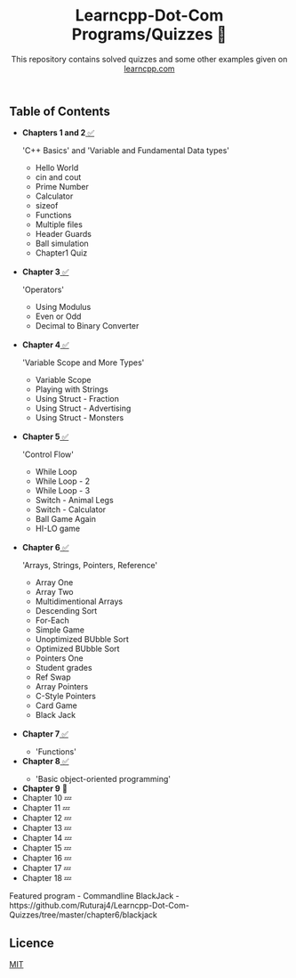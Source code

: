 <!DOCTYPE html>
<html>
  <Header>
    <h1>
      Learncpp-Dot-Com Programs/Quizzes 🚧
    </h1>
    <p>
     This repository contains solved quizzes and some other examples given on
<a href = "http://www.learncpp.com"> learncpp.com </a>
    </p>
  </header>
  <body>
    <h2>Table of Contents</h2>
    <ul>
      <li><b>Chapters 1 and 2</b><a href = "https://github.com/Ruturaj4/Learncpp-Dot-Com-Quizzes/tree/master/chapters1-2"> ✅</a></li>
      <p>'C++ Basics' and 'Variable and Fundamental Data types'</p>
      <ul>
        <li>Hello World</li>
        <li>cin and cout</li>
        <li>Prime Number</li>
        <li>Calculator</li>
        <li>sizeof</li>
        <li>Functions</li>
        <li>Multiple files</li>
        <li>Header Guards</li>
        <li>Ball simulation</li>
        <li>Chapter1 Quiz</li></br>
      </ul>
      <li><b>Chapter 3</b><a href = "https://github.com/Ruturaj4/Learncpp-Dot-Com-Quizzes/tree/master/chapter3"> ✅</a></li>
      <p>'Operators'</p>
      <ul>
        <li>Using Modulus</li>
        <li>Even or Odd</li>
        <li>Decimal to Binary Converter</li></br>
      </ul>
      <li><b>Chapter 4</b><a href = "https://github.com/Ruturaj4/Learncpp-Dot-Com-Quizzes/tree/master/chapter4"> ✅</a></li>
      <p>'Variable Scope and More Types'</p>
      <ul>
        <li>Variable Scope</li>
        <li>Playing with Strings</li>
        <li>Using Struct - Fraction</li>
        <li>Using Struct - Advertising</li>
        <li>Using Struct - Monsters</li></br>
      </ul>
      <li><b>Chapter 5</b><a href = "https://github.com/Ruturaj4/Learncpp-Dot-Com-Quizzes/tree/master/chapter5"> ✅</a></li>
      <p>'Control Flow'</p>
      <ul>
        <li>While Loop</li>
        <li>While Loop - 2</li>
        <li>While Loop - 3</li>
        <li>Switch - Animal Legs</li>
        <li>Switch - Calculator</li>
        <li>Ball Game Again</li>
        <li>HI-LO game</li></br>
      </ul>
      <li><b>Chapter 6</b><a href = "https://github.com/Ruturaj4/Learncpp-Dot-Com-Quizzes/tree/master/chapter6"> ✅</a></li>
      <p>'Arrays, Strings, Pointers, Reference'</p>
      <ul>
        <li>Array One</li>
        <li>Array Two</li>
        <li>Multidimentional Arrays</li>
        <li>Descending Sort</li>
        <li>For-Each</li>
        <li>Simple Game</li>
        <li>Unoptimized BUbble Sort</li>
        <li>Optimized BUbble Sort</li>
        <li>Pointers One</li>
        <li>Student grades</li>
        <li>Ref Swap</li>
        <li>Array Pointers</li>
        <li>C-Style Pointers</li>
        <li>Card Game</li>
        <li>Black Jack</li></br>
      </ul>
      <li><b>Chapter 7</b><a href = "https://github.com/Ruturaj4/Learncpp-Dot-Com-Quizzes/tree/master/chapter7"> ✅</a></li>
      <ul><li>'Functions'</li></ul>
      <li><b>Chapter 8</b><a href = "https://github.com/Ruturaj4/Learncpp-Dot-Com-Quizzes/tree/master/chapter8"> ✅</a></li>
      <ul><li>'Basic object-oriented programming'</li></ul>
      <li><b>Chapter 9</b> 🚧</li>
      <li>Chapter 10 💤</li>
      <li>Chapter 11 💤</li>
      <li>Chapter 12 💤</li>
      <li>Chapter 13 💤</li>
      <li>Chapter 14 💤</li>
      <li>Chapter 15 💤</li>
      <li>Chapter 16 💤</li>
      <li>Chapter 17 💤</li>
      <li>Chapter 18 💤</li>
    </ul>
    Featured program - Commandline BlackJack - https://github.com/Ruturaj4/Learncpp-Dot-Com-Quizzes/tree/master/chapter6/blackjack
  </body>
  <footer>
    <h2>Licence</h2>
  <a href = "https://github.com/Ruturaj4/Learncpp-Dot-Com-Quizzes/blob/master/LICENSE"> MIT </a>
  </footer>
</html>
